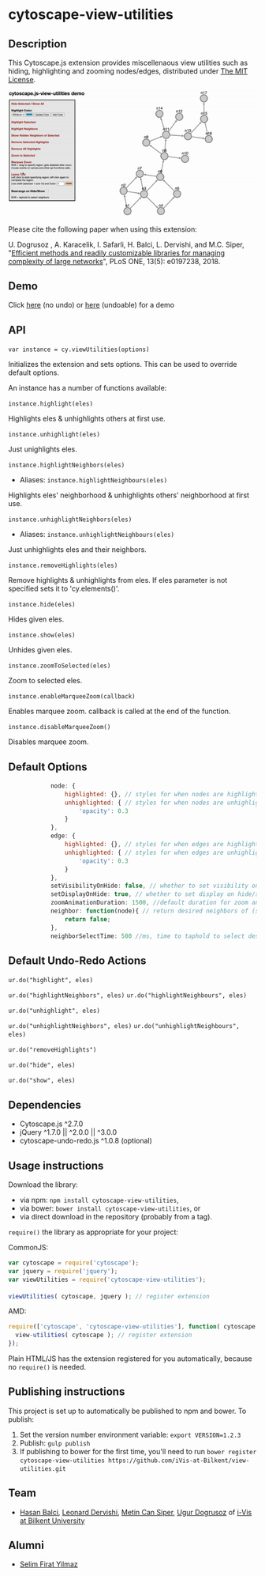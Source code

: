 cytoscape-view-utilities
================================================================================

## Description

This Cytoscape.js extension provides miscellenaous view utilities such as hiding, highlighting and zooming nodes/edges, distributed under [The MIT License](https://opensource.org/licenses/MIT).

![](https://github.com/iVis-at-Bilkent/cytoscape.js-view-utilities/blob/master/view-utilities-extension-demo.gif)

Please cite the following paper when using this extension:

U. Dogrusoz , A. Karacelik, I. Safarli, H. Balci, L. Dervishi, and M.C. Siper, "[Efficient methods and readily customizable libraries for managing complexity of large networks](https://doi.org/10.1371/journal.pone.0197238)", PLoS ONE, 13(5): e0197238, 2018.

## Demo

Click [here](https://rawgit.com/iVis-at-Bilkent/cytoscape.js-view-utilities/unstable/demo.html) (no undo) or [here](https://rawgit.com/iVis-at-Bilkent/cytoscape.js-view-utilities/unstable/demo-undoable.html) (undoable) for a demo

## API

`var instance = cy.viewUtilities(options)`

Initializes the extension and sets options. This can be used to override default options.

An instance has a number of functions available:

`instance.highlight(eles)`

Highlights eles & unhighlights others at first use.

`instance.unhighlight(eles)`

Just unighlights eles.

`instance.highlightNeighbors(eles)`
* Aliases: `instance.highlightNeighbours(eles)`

Highlights eles' neighborhood & unhighlights others' neighborhood at first use.

`instance.unhighlightNeighbors(eles)`
* Aliases: `instance.unhighlightNeighbours(eles)`

Just unhighlights eles and their neighbors.

`instance.removeHighlights(eles)`

Remove highlights & unhighlights from eles. If eles parameter is not specified sets it to 'cy.elements()'.

`instance.hide(eles)`

Hides given eles.

`instance.show(eles)`

Unhides given eles.

`instance.zoomToSelected(eles)`

Zoom to selected eles.

`instance.enableMarqueeZoom(callback)`

Enables marquee zoom. callback is called at the end of the function.

`instance.disableMarqueeZoom()`

Disables marquee zoom.

## Default Options
```javascript
            node: {
                highlighted: {}, // styles for when nodes are highlighted.
                unhighlighted: { // styles for when nodes are unhighlighted.
                    'opacity': 0.3
                }
            },
            edge: {
                highlighted: {}, // styles for when edges are highlighted.
                unhighlighted: { // styles for when edges are unhighlighted.
                    'opacity': 0.3
                }
            },
            setVisibilityOnHide: false, // whether to set visibility on hide/show
            setDisplayOnHide: true, // whether to set display on hide/show
            zoomAnimationDuration: 1500, //default duration for zoom animation speed
            neighbor: function(node){ // return desired neighbors of (shift + taphold) node
                return false;
            },
            neighborSelectTime: 500 //ms, time to taphold to select desired neighbors 
```


## Default Undo-Redo Actions


`ur.do("highlight", eles)`

`ur.do("highlightNeighbors", eles)`
`ur.do("highlightNeighbours", eles)`

`ur.do("unhighlight", eles)`

`ur.do("unhighlightNeighbors", eles)` 
`ur.do("unhighlightNeighbours", eles)`

`ur.do("removeHighlights")`

`ur.do("hide", eles)`

`ur.do("show", eles)`

## Dependencies

 * Cytoscape.js ^2.7.0
 * jQuery ^1.7.0 || ^2.0.0 || ^3.0.0
 * cytoscape-undo-redo.js ^1.0.8 (optional)


## Usage instructions

Download the library:
 * via npm: `npm install cytoscape-view-utilities`,
 * via bower: `bower install cytoscape-view-utilities`, or
 * via direct download in the repository (probably from a tag).

`require()` the library as appropriate for your project:

CommonJS:
```js
var cytoscape = require('cytoscape');
var jquery = require('jquery');
var viewUtilities = require('cytoscape-view-utilities');

viewUtilities( cytoscape, jquery ); // register extension
```

AMD:
```js
require(['cytoscape', 'cytoscape-view-utilities'], function( cytoscape, view-utilities ){
  view-utilities( cytoscape ); // register extension
});
```

Plain HTML/JS has the extension registered for you automatically, because no `require()` is needed.


## Publishing instructions

This project is set up to automatically be published to npm and bower.  To publish:

1. Set the version number environment variable: `export VERSION=1.2.3`
1. Publish: `gulp publish`
1. If publishing to bower for the first time, you'll need to run `bower register cytoscape-view-utilities https://github.com/iVis-at-Bilkent/view-utilities.git`

## Team
  * [Hasan Balci](https://github.com/hasanbalci), [Leonard Dervishi](https://github.com/leonarddrv), [Metin Can Siper](https://github.com/metincansiper), [Ugur Dogrusoz](https://github.com/ugurdogrusoz) of [i-Vis at Bilkent University](http://www.cs.bilkent.edu.tr/~ivis)

## Alumni

  * [Selim Firat Yilmaz](https://github.com/mrsfy)
